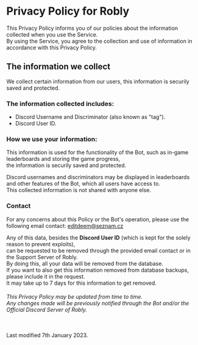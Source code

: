 # Privacy Policy for Robly
This Privacy Policy informs you of our policies about the information collected when you use the Service.<br>By using the Service, you agree to the collection and use of information in accordance with this Privacy Policy.

## The information we collect
We collect certain information from our users, this information is securily saved and protected.

### The information collected includes:
- Discord Username and Discriminator (also known as "tag").
- Discord User ID.

### How we use your information:
This information is used for the functionality of the Bot, such as in-game leaderboards and storing the game progress,<br>the information is securily saved and protected.

Discord usernames and discriminators may be displayed in leaderboards and other features of the Bot, which all users have access to.<br>This collected information is not shared with anyone else.

### Contact
For any concerns about this Policy or the Bot's operation, please use the following email contact: editdeem@seznam.cz

Any of this data, besides the **Discord User ID** (which is kept for the solely reason to prevent exploits),<br>can be requested to be removed through the provided email contact or in the Support Server of Robly.<br>By doing this, all your data will be removed from the database.<br>If you want to also get this information removed from database backups, please include it in the request.<br>It may take up to 7 days for this information to get removed.

###### This Privacy Policy may be updated from time to time.<br>Any changes made will be previously notified through the Bot and/or the Official Discord Server of Robly.
<br>
Last modified 7th January 2023.

